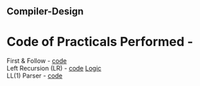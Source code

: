 ## Compiler-Design   
# Code of Practicals Performed -    
First & Follow - [code](./Practical/First%20&%20Follow/firstnfollow_bottomUp.py)   
Left Recursion (LR) - [code](./Practical/Left%20Recursion%20(Direct%20%26%20Indirect%20LR)/Eliminate_IdLR_DLR.py)    [Logic](./Practical/Left%20Recursion%20(Direct%20%26%20Indirect%20LR)/Eliminate_IdLR_DLR.py)    
LL(1) Parser - [code](./Practical/LL(1)%20Parser/ll(1)_parser.py)   
